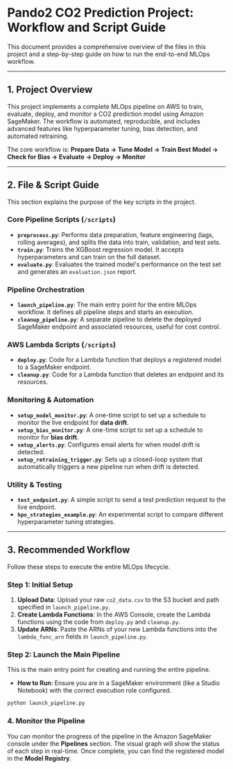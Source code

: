 # Pando2 CO2 Prediction Project: Workflow and Script Guide

This document provides a comprehensive overview of the files in this project and a step-by-step guide on how to run the end-to-end MLOps workflow.

---

## 1. Project Overview

This project implements a complete MLOps pipeline on AWS to train, evaluate, deploy, and monitor a CO2 prediction model using Amazon SageMaker. The workflow is automated, reproducible, and includes advanced features like hyperparameter tuning, bias detection, and automated retraining.

The core workflow is:
**Prepare Data -> Tune Model -> Train Best Model -> Check for Bias -> Evaluate -> Deploy -> Monitor**

---

## 2. File & Script Guide

This section explains the purpose of the key scripts in the project.

### Core Pipeline Scripts (`/scripts`)
*   **`preprocess.py`**: Performs data preparation, feature engineering (lags, rolling averages), and splits the data into train, validation, and test sets.
*   **`train.py`**: Trains the XGBoost regression model. It accepts hyperparameters and can train on the full dataset.
*   **`evaluate.py`**: Evaluates the trained model's performance on the test set and generates an `evaluation.json` report.

### Pipeline Orchestration
*   **`launch_pipeline.py`**: The main entry point for the entire MLOps workflow. It defines all pipeline steps and starts an execution.
*   **`cleanup_pipeline.py`**: A separate pipeline to delete the deployed SageMaker endpoint and associated resources, useful for cost control.

### AWS Lambda Scripts (`/scripts`)
*   **`deploy.py`**: Code for a Lambda function that deploys a registered model to a SageMaker endpoint.
*   **`cleanup.py`**: Code for a Lambda function that deletes an endpoint and its resources.

### Monitoring & Automation
*   **`setup_model_monitor.py`**: A one-time script to set up a schedule to monitor the live endpoint for **data drift**.
*   **`setup_bias_monitor.py`**: A one-time script to set up a schedule to monitor for **bias drift**.
*   **`setup_alerts.py`**: Configures email alerts for when model drift is detected.
*   **`setup_retraining_trigger.py`**: Sets up a closed-loop system that automatically triggers a new pipeline run when drift is detected.

### Utility & Testing
*   **`test_endpoint.py`**: A simple script to send a test prediction request to the live endpoint.
*   **`hpo_strategies_example.py`**: An experimental script to compare different hyperparameter tuning strategies.

---

## 3. Recommended Workflow

Follow these steps to execute the entire MLOps lifecycle.

### Step 1: Initial Setup

1.  **Upload Data**: Upload your raw `co2_data.csv` to the S3 bucket and path specified in `launch_pipeline.py`.
2.  **Create Lambda Functions**: In the AWS Console, create the Lambda functions using the code from `deploy.py` and `cleanup.py`.
3.  **Update ARNs**: Paste the ARNs of your new Lambda functions into the `lambda_func_arn` fields in `launch_pipeline.py`.

### Step 2: Launch the Main Pipeline

This is the main entry point for creating and running the entire pipeline.

*   **How to Run**: Ensure you are in a SageMaker environment (like a Studio Notebook) with the correct execution role configured.
```bash
python launch_pipeline.py
```

### 4. Monitor the Pipeline

You can monitor the progress of the pipeline in the Amazon SageMaker console under the **Pipelines** section. The visual graph will show the status of each step in real-time. Once complete, you can find the registered model in the **Model Registry**.
